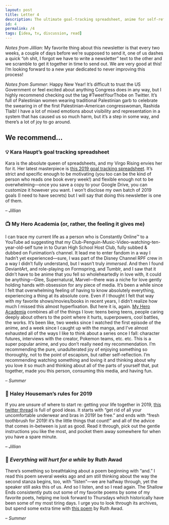 ```yaml
---
layout: post
title: Letter 4
description: The ultimate goal-tracking spreadsheet, anime for self-reflection, rules for getting your life together, and poetry that will take your breath away.
id: 4
permalink: /4
tags: [idea, tv, discussion, read]
---
```


_Notes from Jillian_: My favorite thing about this newsletter is that every two weeks, a couple of days before we’re supposed to send it, one of us dashes a quick “oh shit, I forgot we have to write a newsletter” text to the other and we scramble to get it together in time to send out. We are very good at this! I’m looking forward to a new year dedicated to never improving this process!

_Notes from Summer_: Happy New Year! It’s difficult to trust the US Government or feel excited about anything Congress does in any way, but I highly recommend checking out the tag #TweetYourThobe on Twitter. It’s full of Palestinian women wearing traditional Palestinian garb to celebrate the swearing in of the first Palestinian-American congresswoman, Rashida Tlaib! I have a lot of mixed emotions about visibility and representation in a system that has caused us so much harm, but it’s a step in some way, and there’s a lot of joy to go around.

## We recommend…

### 💡 Kara Haupt’s goal tracking spreadsheet

Kara is the absolute queen of spreadsheets, and my Virgo Rising envies her for it. Her latest masterpiece is [this 2019 goal tracking spreadsheet](https://twitter.com/karahaupt/status/1078442386886414337). It’s strict and specific enough to be motivating (you too can be the kind of person who reads one book every week!) and flexible enough not to be overwhelming—once you save a copy to your Google Drive, you can customize it however you want. I won’t disclose my own batch of 2019 goals (I need to have secrets) but I will say that doing this newsletter is one of them.

– _Jillian_

### 📺 My Hero Academia (or, rather, the feeling it gives me)

I can trace my current life as a person who is Constantly Online™ to a YouTube ad suggesting that my Club-Penguin-Music-Video-watching-ten-year-old-self tune in to Ouran High School Host Club, fully subbed & dubbed on Funimation’s channel. It lead me to enter fandom in a way I hadn’t yet experienced—sure, I was part of the Disney Channel RPF crew in a way I didn’t fully understand, but I wasn’t truly _immersed_. And then I found DeviantArt, and role-playing on Formspring, and Tumblr, and I saw that it didn’t have to be anime that you fell so wholeheartedly in love with, it could be anything—Glee, Supernatural, Marvel—there was a niche for love gently holding hands with obsession for any piece of media. It’s been a while since I felt that overwhelming feeling of having to know absolutely everything, experiencing a thing at its absolute core. Even if I thought I felt that way with my favorite shows/movies/books in recent years, I didn’t realize how much I missed this almost hyperfixation. But here it is, again. [My Hero Academia](https://www.funimation.com/shows/my-hero-academia/) combines all of the things I love: teens being teens, people caring deeply about others to the point where it hurts, superpowers, cool battles, the works. It’s been like, two weeks since I watched the first episode of the anime, and a week since I caught up with the manga, and I’ve almost exhausted all of the ways I like to think about a series once I fall: character futures, interviews with the creator, Pokemon teams, etc. etc. This is a super popular anime, and you don’t really need my recommendation. I’m recommending the pure, unadulterated joy of enjoying something so thoroughly, not to the point of escapism, but rather self-reflection. I’m recommending watching something and loving it and thinking about why you love it so much and thinking about all of the parts of yourself that, put together, made you this person, consuming this media, and having fun.  

– _Summer_

### 💬 Haley Houseman’s rules for 2019

If you are unsure of where to start re: getting your life together in 2019, [this twitter thread](https://twitter.com/hedhouseman/status/1078290356154847236) is full of good ideas. It starts with “get rid of all your uncomfortable underwear and bras in 2019! be free.” and ends with “fresh toothbrush for 2019! it’s the little things that count!” and all of the advice that comes in-between is just as good. Read it through, pick out the gentle instructions you like the most, and pocket them away somewhere for when you have a spare minute.

– _Jillian_

### 📖 _Everything will hurt for a while_ by Ruth Awad

There’s something so breathtaking about a poem beginning with “and.” I read this poem several weeks ago and am still thinking about the way the second stanza begins, too, with “listen”—we are halfway through, yet the speaker still asks this of us. And so I listen, and so I read again. The Shallow Ends consistently puts out some of my favorite poems by some of my favorite poets, helping me look forward to Thursdays which historically have been some of my most tiring days. I urge you to look through its archives, but spend some extra time with [this poem](http://www.theshallowends.com/home/everything-will-hurt-for-a-while) by Ruth Awad.

– _Summer_
